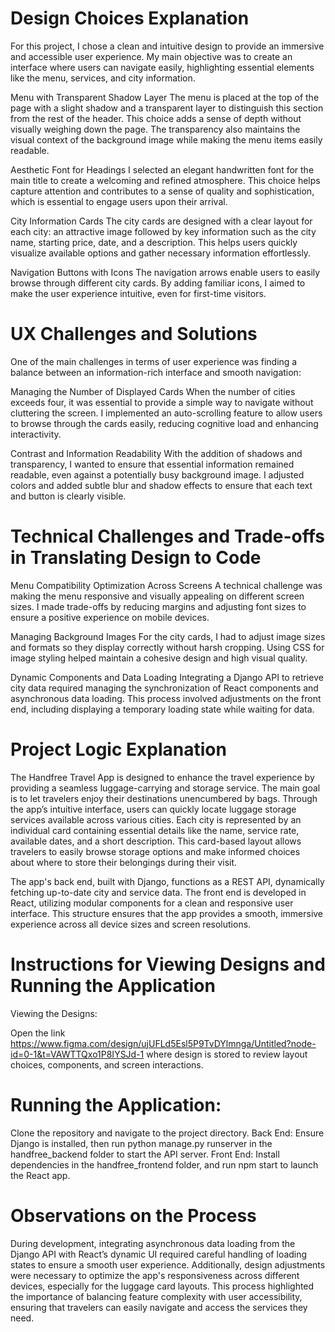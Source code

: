 <h1>Design Choices Explanation</h1>

For this project, I chose a clean and intuitive design to provide an immersive and accessible user experience. My main objective was to create an interface where users can navigate easily,
highlighting essential elements like the menu, services, and city information.

Menu with Transparent Shadow Layer
The menu is placed at the top of the page with a slight shadow and a transparent layer to distinguish this section from the rest of the header. This choice adds a sense of depth without visually weighing down the page. The transparency also maintains the visual context of the background image while making the menu items easily readable.

Aesthetic Font for Headings
I selected an elegant handwritten font for the main title to create a welcoming and refined atmosphere. This choice helps capture attention and contributes to a sense of quality and sophistication, which is essential to engage users upon their arrival.

City Information Cards
The city cards are designed with a clear layout for each city: an attractive image followed by key information such as the city name, starting price, date, and a description. This helps users quickly visualize available options and gather necessary information effortlessly.

Navigation Buttons with Icons
The navigation arrows enable users to easily browse through different city cards. By adding familiar icons, I aimed to make the user experience intuitive, even for first-time visitors.

<h1>UX Challenges and Solutions</h1>
One of the main challenges in terms of user experience was finding a balance between an information-rich interface and smooth navigation:

Managing the Number of Displayed Cards
When the number of cities exceeds four, it was essential to provide a simple way to navigate without cluttering the screen. I implemented an auto-scrolling feature to allow users to browse through the cards easily, reducing cognitive load and enhancing interactivity.

Contrast and Information Readability
With the addition of shadows and transparency, I wanted to ensure that essential information remained readable, even against a potentially busy background image. I adjusted colors and added subtle blur and shadow effects to ensure that each text and button is clearly visible.

<h1>Technical Challenges and Trade-offs in Translating Design to Code </h1>

Menu Compatibility Optimization Across Screens
A technical challenge was making the menu responsive and visually appealing on different screen sizes. I made trade-offs by reducing margins and adjusting font sizes to ensure a positive experience on mobile devices.

Managing Background Images
For the city cards, I had to adjust image sizes and formats so they display correctly without harsh cropping. Using CSS for image styling helped maintain a cohesive design and high visual quality.

Dynamic Components and Data Loading
Integrating a Django API to retrieve city data required managing the synchronization of React components and asynchronous data loading. This process involved adjustments on the front end, including displaying a temporary loading state while waiting for data.

<h1>Project Logic Explanation</h1>
The Handfree Travel App is designed to enhance the travel experience by providing a seamless luggage-carrying and storage service. The main goal is to let travelers enjoy their destinations unencumbered by bags. Through the app’s intuitive interface, users can quickly locate luggage storage services available across various cities. Each city is represented by an individual card containing essential details like the name, service rate, available dates, and a short description. This card-based layout allows travelers to easily browse storage options and make informed choices about where to store their belongings during their visit.

The app's back end, built with Django, functions as a REST API, dynamically fetching up-to-date city and service data. The front end is developed in React, utilizing modular components for a clean and responsive user interface. This structure ensures that the app provides a smooth, immersive experience across all device sizes and screen resolutions.

<h1>Instructions for Viewing Designs and Running the Application</h1>
Viewing the Designs:

Open the link https://www.figma.com/design/ujUFLd5Esl5P9TvDYlmnga/Untitled?node-id=0-1&t=VAWTTQxo1P8IYSJd-1 where design is stored to review layout choices, components, and screen interactions.

<h1>Running the Application:</h1>

Clone the repository and navigate to the project directory.
Back End: Ensure Django is installed, then run python manage.py runserver in the handfree_backend folder to start the API server.
Front End: Install dependencies in the handfree_frontend folder, and run npm start to launch the React app.

<h1>Observations on the Process</h1>
During development, integrating asynchronous data loading from the Django API with React’s dynamic UI required careful handling of loading states to ensure a smooth user experience. Additionally, design adjustments were necessary to optimize the app's responsiveness across different devices, especially for the luggage card layouts. This process highlighted the importance of balancing feature complexity with user accessibility, ensuring that travelers can easily navigate and access the services they need.
